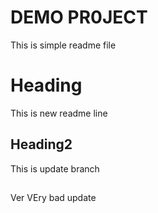 # DEMO PR0JECT 
This is simple readme file

# Heading
This is new readme line

## Heading2
This is update branch

##
Ver VEry bad update